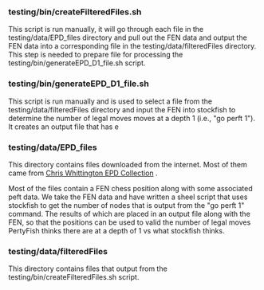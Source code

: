 

### testing/bin/createFilteredFiles.sh

This script is run manually, it will go through each file in the testing/data/EPD_files directory and pull out the FEN data and output the FEN data into a corresponding file in the testing/data/filteredFiles directory. This step is needed to prepare file for processing the testing/bin/generateEPD_D1_file.sh script.

### testing/bin/generateEPD_D1_file.sh

This script is run manually and is used to select a file from the testing/data/filteredFiles directory and input the FEN into stockfish to determine the number of legal moves moves at a depth 1 (i.e.,  "go perft 1"). It creates an output file that has e

### testing/data/EPD_files

This directory contains files downloaded from the internet. Most of them came from [Chris Whittington EPD Collection](https://github.com/ChrisWhittington/Chess-EPDs) .

Most of the files contain a FEN chess position along with some associated peft data. We take the FEN data and have written a sheel script that uses stockfish to get the number of nodes that is output from the "go perft 1" command. The results of which are placed in an output file along with the FEN, so that the positions can be used to valid the number of legal moves PertyFish thinks there are at a depth of 1 vs what stockfish thinks. 

### testing/data/filteredFiles

This directory contains files that output from the testing/bin/createFilteredFiles.sh script. 



